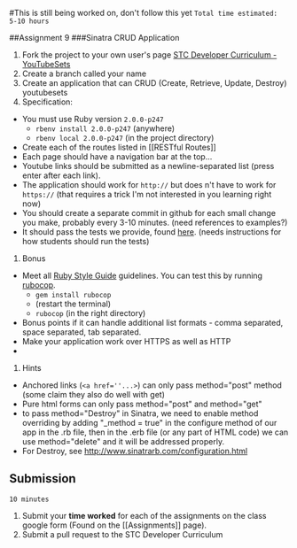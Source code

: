 #This is still being worked on, don't follow this yet
`Total time estimated: 5-10 hours`

##Assignment 9
###Sinatra CRUD Application
1. Fork the project to your own user's page [STC Developer Curriculum - YouTubeSets](https://github.com/yale-stc-developer-curriculum/youtubesets)
1. Create a branch called your name
1. Create an application that can CRUD (Create, Retrieve, Update, Destroy) youtubesets
1. Specification:
  - You must use Ruby version `2.0.0-p247`
    - `rbenv install 2.0.0-p247` (anywhere) 
    - `rbenv local 2.0.0-p247` (in the project directory)
  - Create each of the routes listed in [[RESTful Routes]]
  - Each page should have a navigation bar at the top...
  - Youtube links should be submitted as a newline-separated list (press enter after each link).
  - The application should work for `http://` but does n't have to work for `https://` (that requires a trick I'm not interested in you learning right now)
  - You should create a separate commit in github for each small change you make, probably every 3-10 minutes. (need references to examples?)
  - It should pass the tests we provide, found [here](https://github.com/orenyk/sinatra_test). (needs instructions for how students should run the tests)
1. Bonus
  - Meet all [Ruby Style Guide](https://github.com/bbatsov/ruby-style-guide) guidelines. You can test this by running [rubocop](https://github.com/bbatsov/rubocop).
    - `gem install rubocop`
    - (restart the terminal)
    - `rubocop` (in the right directory)
  - Bonus points if it can handle additional list formats - comma separated, space separated, tab separated.
  - Make your application work over HTTPS as well as HTTP
  - 
1. Hints
  - Anchored links (`<a href=''...>`) can only pass method="post" method (some claim they also do well with get)
  - Pure html forms can only pass method="post" and method="get"
  - to pass method="Destroy" in Sinatra, we need to enable method overriding by adding "_method = true" in the configure method of our app in the .rb file, then in the .erb file (or any part of HTML code) we can use method="delete" and it will be addressed properly.
  - For Destroy, see http://www.sinatrarb.com/configuration.html

## Submission
`10 minutes`

1. Submit your **time worked** for each of the assignments on the class google form (Found on the [[Assignments]] page).
2. Submit a pull request to the STC Developer Curriculum